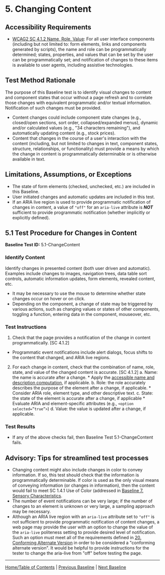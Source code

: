 # 5. Changing Content

Accessibility Requirements
--------------------------
-   [WCAG2 SC 4.1.2 Name, Role, Value](https://www.w3.org/TR/UNDERSTANDING-WCAG20/ensure-compat-rsv.html): For all user interface components (including but not limited to: form elements, links and components generated by scripts), the name and role can be programmatically determined; states, properties, and values that can be set by the user can be programmatically set; and notification of changes to these items is available to user agents, including assistive technologies.

Test Method Rationale
---------------------
The purpose of this Baseline test is to identify visual changes to content and component states that occur without a page refresh and to correlate those changes with equivalent programmatic and/or textual information. Notification of such changes must be provided.
-   Content changes could include component state changes (e.g., closed/open sections, sort order, collapsed/expanded menus), dynamic and/or calculated values (e.g., "34 characters remaining"), and automatically updating content (e.g., stock prices).
-   Content that changes in the course of a user's interaction with the content (including, but not limited to changes in text, component states, structure, relationships, or functionality) must provide a means by which the change in content is programmatically determinable or is otherwise available in text.

Limitations, Assumptions, or Exceptions
---------------------------------------
-   The state of form elements (checked, unchecked, etc.) are included in this Baseline.
-   User initiated changes and automatic updates are included in this test.
- If an ARIA live region is used to provide programmatic notification of changes in content, a value of `"off"` for an `aria-live` attribute is ***NOT*** sufficient to provide programmatic notification (whether implicitly or explicitly defined).

5.1 Test Procedure for Changes in Content
---------------------------------------------
**Baseline Test ID:** 5.1-ChangeContent
### Identify Content
Identify changes in presented content (both user driven and automatic). Examples include changes to images, navigation trees, data table sort controls, automatic information updates, form elements, revealed content, etc.
-   It may be necessary to use the mouse to determine whether state changes occur on hover or on click.
-   Depending on the component, a change of state may be triggered by various actions, such as changing values or states of other components, toggling a function, entering data in the component, mouseover, etc.

### Test Instructions

1. Check that the page provides a notification of the change in content programmatically. [SC 4.1.2]
  - Programmatic event notifications include alert dialogs, focus shifts to the content that changed, and ARIA live regions.
2. For each change in content, check that the combination of name, role, state, and value of the changed content is accurate. [SC 4.1.2]
  a. Name: the name is accurate after a change. 
        * Apply the [accessible name and description computation](https://www.w3.org/TR/html-aam-1.0/#accessible-name-and-description-computation), if applicable. 
  b. Role: the role accurately describes the purpose of the element after a change, if applicable.
        * Consider ARIA role, element type, and other descriptive text.
  c. State: the state of the element is accurate after a change, if applicable
        * Evaluate ARIA and element-specific attributes (e.g., `<option selected=”true”>`)
  d. Value: the value is updated after a change, if applicable.

### Test Results
- If any of the above checks fail, then Baseline Test 5.1-ChangeContent fails.

Advisory: Tips for streamlined test processes
---------------------------------------------

- Changing content might also include changes in color to convey information. If so, this test should check that the information is programmatically determinable. If color is used as the only visual means of conveying information (or changes in information), then the content would fail to meet SC 1.4.1 Use of Color (addressed in [Baseline 7. Sensory Characteristics](07Sensory.md).
- The number of event notifications can be very large; if the number of changes to an element is unknown or very large, a sampling approach may be necessary.
- Although an ARIA live region with an `aria-live` attribute set to `"off"` is not sufficient to provide programmatic notification of content changes, a web page may provide the user with an option to change the value of the `aria-live` politeness setting to provide desired level of notification. Such an option must meet all of the requirements defined in [20. Conforming Alternate Version](20AlternateVersions.md) in order to be considered a "conforming alternate version". It would be helpful to provide instructions for the tester to change the aria-live from "off" before testing the page.

----------------------------------------
[Home/Table of Contents](index.md) | [Previous Baseline](04RepetitiveContent.md) | [Next Baseline](06Images.md)

